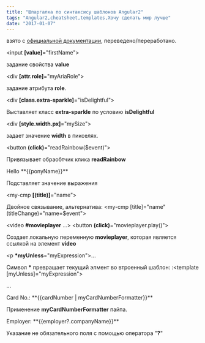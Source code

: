 ```yaml
---
title: "Шпаргалка по синтаксису шаблонов Angular2"
tags: "Angular2,cheatsheet,templates,Хочу сделать мир лучше"
date: "2017-01-07"
---
```


взято с [официальной документации](https://angular.io/docs/ts/latest/guide/cheatsheet.html), переведено/переработано.

<input **[value]**\="firstName">

задание свойства **value**

<div **[attr.role]**\="myAriaRole">

задание атрибута **role**.

<div **[class.extra-sparkle]**\="isDelightful">

Выставляет класс **extra-sparkle** по условию **isDelightful**

<div **[style.width.px]**\="mySize">

задает значение **width** в пикселях.

<button **(click)**\="readRainbow($event)">

Привязывает обраобтчик клика **readRainbow**

<p>Hello **{{ponyName}}**</p> <div title="Hello **{{ponyName}}**">

Подставляет значение выражения

<my-cmp **[(title)]**\="name">

Двойное связывание, альтернатива: <my-cmp [title]="name" (titleChange)="name=$event">

<video **#movieplayer** ...> <button **(click)**\="movieplayer.play()"> </video>

Создает локальную переменную **movieplayer**, которая является ссылкой на элемент **video**

<p **\*myUnless**\="myExpression">...</p>

Символ **\*** превращает текущий элмент во втроенный шаблон: :<template [myUnless]="myExpression"><p>...</p></template>

<p>Card No.: **{{cardNumber | myCardNumberFormatter}}**</p>

Применение **myCardNumberFormatter** пайпа.

<p>Employer: **{{employer?.companyName}}**</p>

Указание не обязательного поля с помощью оператора "**?**"
